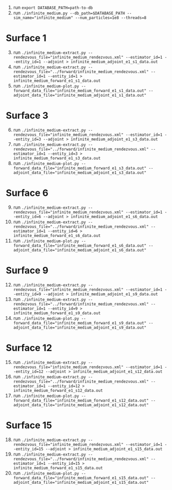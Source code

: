 1. run `export DATABASE_PATH=path-to-db`
2. run `./infinite_medium.py --db_path=$DATABASE_PATH --sim_name="infinite_medium" --num_particles=1e8 --threads=8`

# Surface 1
3. run `./infinite_medium-extract.py --rendezvous_file="infinite_medium_rendezvous.xml" --estimator_id=1 --entity_id=1 --adjoint > infinite_medium_adjoint_e1_s1_data.out`
4. run `./infinite_medium-extract.py --rendezvous_file="../forward/infinite_medium_rendezvous.xml" --estimator_id=1 --entity_id=1 > infinite_medium_forward_e1_s1_data.out`
5. run `./infinite_medium-plot.py --forward_data_file="infinite_medium_forward_e1_s1_data.out" --adjoint_data_file="infinite_medium_adjoint_e1_s1_data.out"`

# Surface 3
6. run `./infinite_medium-extract.py --rendezvous_file="infinite_medium_rendezvous.xml" --estimator_id=1 --entity_id=3 --adjoint > infinite_medium_adjoint_e1_s3_data.out`
7. run `./infinite_medium-extract.py --rendezvous_file="../forward/infinite_medium_rendezvous.xml" --estimator_id=1 --entity_id=3 > infinite_medium_forward_e1_s3_data.out`
8. run `./infinite_medium-plot.py --forward_data_file="infinite_medium_forward_e1_s3_data.out" --adjoint_data_file="infinite_medium_adjoint_e1_s3_data.out"`

# Surface 6
9. run `./infinite_medium-extract.py --rendezvous_file="infinite_medium_rendezvous.xml" --estimator_id=1 --entity_id=6 --adjoint > infinite_medium_adjoint_e1_s6_data.out`
10. run `./infinite_medium-extract.py --rendezvous_file="../forward/infinite_medium_rendezvous.xml" --estimator_id=1 --entity_id=6 > infinite_medium_forward_e1_s6_data.out`
11. run `./infinite_medium-plot.py --forward_data_file="infinite_medium_forward_e1_s6_data.out" --adjoint_data_file="infinite_medium_adjoint_e1_s6_data.out"`

# Surface 9
12. run `./infinite_medium-extract.py --rendezvous_file="infinite_medium_rendezvous.xml" --estimator_id=1 --entity_id=9 --adjoint > infinite_medium_adjoint_e1_s9_data.out`
13. run `./infinite_medium-extract.py --rendezvous_file="../forward/infinite_medium_rendezvous.xml" --estimator_id=1 --entity_id=9 > infinite_medium_forward_e1_s9_data.out`
14. run `./infinite_medium-plot.py --forward_data_file="infinite_medium_forward_e1_s9_data.out" --adjoint_data_file="infinite_medium_adjoint_e1_s9_data.out"`

# Surface 12
15. run `./infinite_medium-extract.py --rendezvous_file="infinite_medium_rendezvous.xml" --estimator_id=1 --entity_id=12 --adjoint > infinite_medium_adjoint_e1_s12_data.out`
16. run `./infinite_medium-extract.py --rendezvous_file="../forward/infinite_medium_rendezvous.xml" --estimator_id=1 --entity_id=12 > infinite_medium_forward_e1_s12_data.out`
17. run `./infinite_medium-plot.py --forward_data_file="infinite_medium_forward_e1_s12_data.out" --adjoint_data_file="infinite_medium_adjoint_e1_s12_data.out"`

# Surface 15
18. run `./infinite_medium-extract.py --rendezvous_file="infinite_medium_rendezvous.xml" --estimator_id=1 --entity_id=15 --adjoint > infinite_medium_adjoint_e1_s15_data.out`
19. run `./infinite_medium-extract.py --rendezvous_file="../forward/infinite_medium_rendezvous.xml" --estimator_id=1 --entity_id=15 > infinite_medium_forward_e1_s15_data.out`
20. run `./infinite_medium-plot.py --forward_data_file="infinite_medium_forward_e1_s15_data.out" --adjoint_data_file="infinite_medium_adjoint_e1_s15_data.out"`